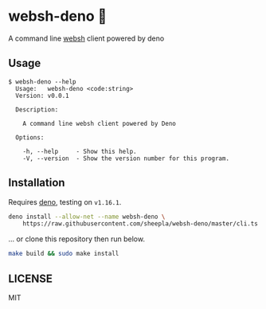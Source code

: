 # websh-deno 🦕

A command line [websh](https://github.com/jiro4989/websh) client powered by deno

## Usage

```
$ websh-deno --help
  Usage:   websh-deno <code:string>
  Version: v0.0.1

  Description:

    A command line websh client powered by Deno

  Options:

    -h, --help     - Show this help.
    -V, --version  - Show the version number for this program.
```

## Installation

Requires [deno](https://deno.land/deno), testing on `v1.16.1`.

```bash
deno install --allow-net --name websh-deno \
    https://raw.githubusercontent.com/sheepla/websh-deno/master/cli.ts
```

... or clone this repository then run below.

```bash
make build && sudo make install
```

## LICENSE

MIT

